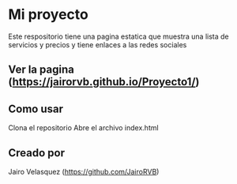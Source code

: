 # Mi proyecto

Este respositorio tiene una pagina estatica que muestra una lista de servicios y precios y tiene enlaces a las redes sociales

## Ver la pagina (https://jairorvb.github.io/Proyecto1/)

## Como usar

Clona el repositorio
Abre el archivo index.html


## Creado por 
Jairo Velasquez  (https://github.com/JairoRVB)
